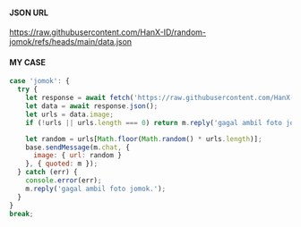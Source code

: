 #### JSON URL
https://raw.githubusercontent.com/HanX-ID/random-jomok/refs/heads/main/data.json

#### MY CASE
```javascript
case 'jomok': {
  try {
    let response = await fetch('https://raw.githubusercontent.com/HanX-ID/random-jomok/refs/heads/main/data.json');
    let data = await response.json();
    let urls = data.image;
    if (!urls || urls.length === 0) return m.reply('gagal ambil foto jomok.');

    let random = urls[Math.floor(Math.random() * urls.length)];
    base.sendMessage(m.chat, {
      image: { url: random }
    }, { quoted: m });
  } catch (err) {
    console.error(err);
    m.reply('gagal ambil foto jomok.');
  }
}
break;
```
